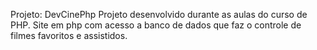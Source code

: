Projeto: DevCinePhp
Projeto desenvolvido durante as aulas do curso de PHP.
Site em php com acesso a banco de dados que faz o controle de filmes favoritos e assistidos.
